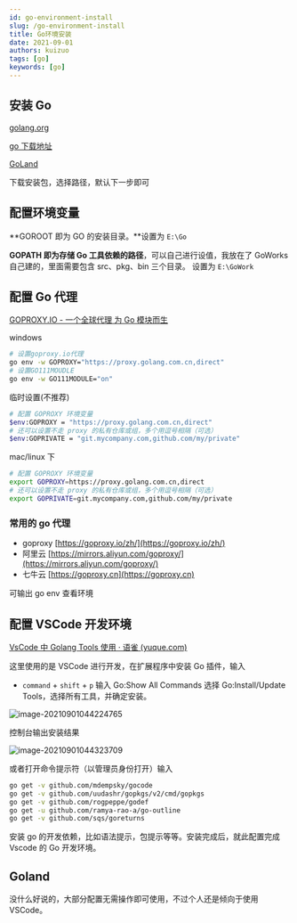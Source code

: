 ```yaml
---
id: go-environment-install
slug: /go-environment-install
title: Go环境安装
date: 2021-09-01
authors: kuizuo
tags: [go]
keywords: [go]
---
```


<!-- truncate -->

## 安装 Go

[golang.org](https://golang.org/)

[go 下载地址](https://studygolang.com/dl)

[GoLand](https://www.jetbrains.com/go/download/download-thanks.html)

下载安装包，选择路径，默认下一步即可

## 配置环境变量

**GOROOT 即为 GO 的安装目录。**设置为 `E:\Go`

**GOPATH 即为存储 Go 工具依赖的路径**，可以自己进行设值，我放在了 GoWorks 自己建的，里面需要包含 src、pkg、bin 三个目录。 设置为 `E:\GoWork`

## 配置 Go 代理

[GOPROXY.IO - 一个全球代理 为 Go 模块而生](https://goproxy.io/zh/)

windows

```bash
# 设置goproxy.io代理
go env -w GOPROXY="https://proxy.golang.com.cn,direct"
# 设置GO111MOUDLE
go env -w GO111MODULE="on"

```

临时设置(不推荐)

```bash
# 配置 GOPROXY 环境变量
$env:GOPROXY = "https://proxy.golang.com.cn,direct"
# 还可以设置不走 proxy 的私有仓库或组，多个用逗号相隔（可选）
$env:GOPRIVATE = "git.mycompany.com,github.com/my/private"
```

mac/linux 下

```bash
# 配置 GOPROXY 环境变量
export GOPROXY=https://proxy.golang.com.cn,direct
# 还可以设置不走 proxy 的私有仓库或组，多个用逗号相隔（可选）
export GOPRIVATE=git.mycompany.com,github.com/my/private
```

### 常用的 go 代理

- goproxy [https://goproxy.io/zh/](https://goproxy.io/zh/)
- 阿里云 [https://mirrors.aliyun.com/goproxy/](https://mirrors.aliyun.com/goproxy/)
- 七牛云 [https://goproxy.cn](https://goproxy.cn)

可输出 go env 查看环境

## 配置 VSCode 开发环境

[VsCode 中 Golang Tools 使用 · 语雀 (yuque.com)](https://www.yuque.com/flipped-aurora/gqbcfk/lidsv6)

这里使用的是 VSCode 进行开发，在扩展程序中安装 Go 插件，输入

- `command` + `shift` + `p` 输入 Go:Show All Commands 选择 Go:Install/Update Tools，选择所有工具，并确定安装。

![image-20210901044224765](https://img.mongorolls.cn/image-20210901044224765.png)

控制台输出安装结果

![image-20210901044323709](https://img.mongorolls.cn/image-20210901044323709.png)

或者打开命令提示符（以管理员身份打开）输入

```bash
go get -v github.com/mdempsky/gocode
go get -v github.com/uudashr/gopkgs/v2/cmd/gopkgs
go get -v github.com/rogpeppe/godef
go get -u github.com/ramya-rao-a/go-outline
go get -v github.com/sqs/goreturns
```

安装 go 的开发依赖，比如语法提示，包提示等等。安装完成后，就此配置完成 Vscode 的 Go 开发环境。

## Goland

没什么好说的，大部分配置无需操作即可使用，不过个人还是倾向于使用 VSCode。
